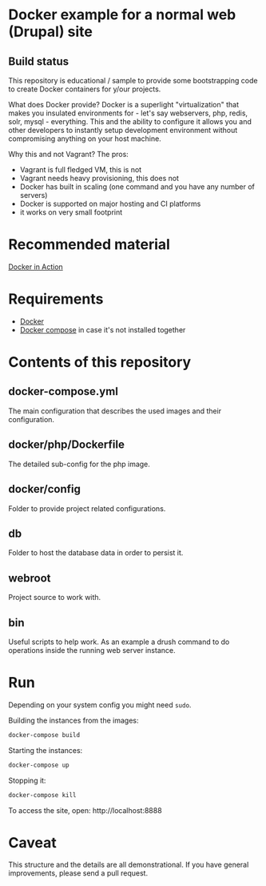 Docker example for a normal web (Drupal) site
=============================================

Build status
------------


This repository is educational / sample to provide some bootstrapping code to create Docker containers for y/our projects.

What does Docker provide? Docker is a superlight "virtualization" that makes you insulated environments for - let's say webservers, php, redis, solr, mysql - everything. This and the ability to configure it allows you and other developers to instantly setup development environment without compromising anything on your host machine.

Why this and not Vagrant? The pros:
- Vagrant is full fledged VM, this is not
- Vagrant needs heavy provisioning, this does not
- Docker has built in scaling (one command and you have any number of servers)
- Docker is supported on major hosting and CI platforms
- it works on very small footprint


# Recommended material

[Docker in Action](https://www.manning.com/books/docker-in-action)


# Requirements

* [Docker](https://www.docker.com/products/overview)
* [Docker compose](https://docs.docker.com/compose/install/) in case it's not installed together


# Contents of this repository

docker-compose.yml
------------------

The main configuration that describes the used images and their configuration.

docker/php/Dockerfile
---------------------

The detailed sub-config for the php image.

docker/config
-------------

Folder to provide project related configurations.

db
--

Folder to host the database data in order to persist it.

webroot
-------

Project source to work with.

bin
---

Useful scripts to help work. As an example a drush command to do operations inside the running web server instance.


# Run

Depending on your system config you might need `sudo`.

Building the instances from the images:

```bash
docker-compose build
```

Starting the instances:

```bash
docker-compose up
```

Stopping it:

```bash
docker-compose kill
```

To access the site, open: http://localhost:8888


# Caveat

This structure and the details are all demonstrational. If you have general improvements, please send a pull request.
